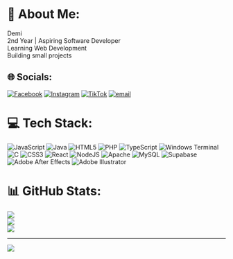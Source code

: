 # 💫 About Me:
Demi<br>2nd Year | Aspiring Software Developer<br>Learning Web Development <br>Building small projects


## 🌐 Socials:
[![Facebook](https://img.shields.io/badge/Facebook-%231877F2.svg?logo=Facebook&logoColor=white)](https://facebook.com/demi.elago) [![Instagram](https://img.shields.io/badge/Instagram-%23E4405F.svg?logo=Instagram&logoColor=white)](https://instagram.com/demsdemii) [![TikTok](https://img.shields.io/badge/TikTok-%23000000.svg?logo=TikTok&logoColor=white)](https://tiktok.com/@demsdemi12) [![email](https://img.shields.io/badge/Email-D14836?logo=gmail&logoColor=white)](mailto:aaelago@gmail.com) 

# 💻 Tech Stack:
![JavaScript](https://img.shields.io/badge/javascript-%23323330.svg?style=for-the-badge&logo=javascript&logoColor=%23F7DF1E) ![Java](https://img.shields.io/badge/java-%23ED8B00.svg?style=for-the-badge&logo=openjdk&logoColor=white) ![HTML5](https://img.shields.io/badge/html5-%23E34F26.svg?style=for-the-badge&logo=html5&logoColor=white) ![PHP](https://img.shields.io/badge/php-%23777BB4.svg?style=for-the-badge&logo=php&logoColor=white) ![TypeScript](https://img.shields.io/badge/typescript-%23007ACC.svg?style=for-the-badge&logo=typescript&logoColor=white) ![Windows Terminal](https://img.shields.io/badge/Windows%20Terminal-%234D4D4D.svg?style=for-the-badge&logo=windows-terminal&logoColor=white) ![C](https://img.shields.io/badge/c-%2300599C.svg?style=for-the-badge&logo=c&logoColor=white) ![CSS3](https://img.shields.io/badge/css3-%231572B6.svg?style=for-the-badge&logo=css3&logoColor=white) ![React](https://img.shields.io/badge/react-%2320232a.svg?style=for-the-badge&logo=react&logoColor=%2361DAFB) ![NodeJS](https://img.shields.io/badge/node.js-6DA55F?style=for-the-badge&logo=node.js&logoColor=white) ![Apache](https://img.shields.io/badge/apache-%23D42029.svg?style=for-the-badge&logo=apache&logoColor=white) ![MySQL](https://img.shields.io/badge/mysql-4479A1.svg?style=for-the-badge&logo=mysql&logoColor=white) ![Supabase](https://img.shields.io/badge/Supabase-3ECF8E?style=for-the-badge&logo=supabase&logoColor=white) ![Adobe After Effects](https://img.shields.io/badge/Adobe%20After%20Effects-9999FF.svg?style=for-the-badge&logo=Adobe%20After%20Effects&logoColor=white) ![Adobe Illustrator](https://img.shields.io/badge/adobe%20illustrator-%23FF9A00.svg?style=for-the-badge&logo=adobe%20illustrator&logoColor=white)
# 📊 GitHub Stats:
![](https://github-readme-stats.vercel.app/api?username=chaoticfame&theme=transparent&hide_border=false&include_all_commits=false&count_private=true)<br/>
![](https://nirzak-streak-stats.vercel.app/?user=chaoticfame&theme=transparent&hide_border=false)<br/>
![](https://github-readme-stats.vercel.app/api/top-langs/?username=chaoticfame&theme=transparent&hide_border=false&include_all_commits=false&count_private=true&layout=compact)

---
[![](https://visitcount.itsvg.in/api?id=chaoticfame&icon=0&color=0)](https://visitcount.itsvg.in)

<!-- Proudly created with GPRM ( https://gprm.itsvg.in ) -->
